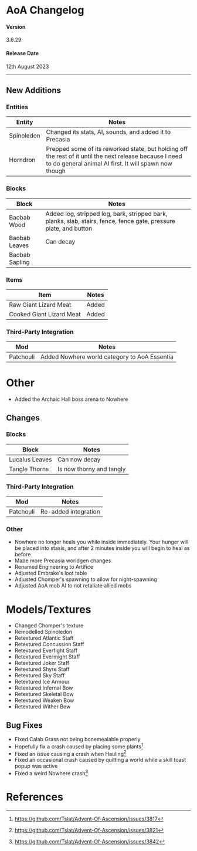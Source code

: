 # AoA Changelog
#### Version
3.6.29
#### Release Date
12th August 2023
<hr>

## New Additions
### Entities
| Entity     | Notes                                                                                                                                                            |
|------------|------------------------------------------------------------------------------------------------------------------------------------------------------------------|
| Spinoledon | Changed its stats, AI, sounds, and added it to Precasia                                                                                                          |
| Horndron   | Prepped some of its reworked state, but holding off the rest of it until the next release because I need to do general animal AI first. It will spawn now though |

### Blocks
| Block          | Notes                                                                                                             |
|----------------|-------------------------------------------------------------------------------------------------------------------|
| Baobab Wood    | Added log, stripped log, bark, stripped bark, planks, slab, stairs, fence, fence gate, pressure plate, and button |
| Baobab Leaves  | Can decay                                                                                                         |
| Baobab Sapling |                                                                                                                   |

### Items
| Item                     | Notes |
|--------------------------|-------|
| Raw Giant Lizard Meat    | Added |
| Cooked Giant Lizard Meat | Added |

### Third-Party Integration
| Mod       | Notes                                        |
|-----------|----------------------------------------------|
| Patchouli | Added Nowhere world category to AoA Essentia |

# Other
* Added the Archaic Hall boss arena to Nowhere

## Changes
### Blocks
| Block          | Notes                    |
|----------------|--------------------------|
| Lucalus Leaves | Can now decay            |
| Tangle Thorns  | Is now thorny and tangly |

### Third-Party Integration
| Mod       | Notes                |
|-----------|----------------------|
| Patchouli | Re-added integration |

### Other
* Nowhere no longer heals you while inside immediately. Your hunger will be placed into stasis, and after 2 minutes inside you will begin to heal as before
* Made more Precasia worldgen changes
* Renamed Engineering to Artifice
* Adjusted Embrake's loot table
* Adjusted Chomper's spawning to allow for night-spawning
* Adjusted AoA mob AI to not retaliate allied mobs

# Models/Textures
* Changed Chomper's texture
* Remodelled Spinoledon
* Retextured Atlantic Staff
* Retextured Concussion Staff
* Retextured Everfight Staff
* Retextured Evermight Staff
* Retextured Joker Staff
* Retextured Shyre Staff
* Retextured Sky Staff
* Retextured Ice Armour
* Retextured Infernal Bow
* Retextured Skeletal Bow
* Retextured Weaken Bow
* Retextured Wither Bow

## Bug Fixes
* Fixed Calab Grass not being bonemealable properly
* Hopefully fix a crash caused by placing some plants[^1]
* Fixed an issue causing a crash when Hauling[^2]
* Fixed an occasional crash caused by quitting a world while a skill toast popup was active
* Fixed a weird Nowhere crash[^3]

# References
[^1]: https://github.com/Tslat/Advent-Of-Ascension/issues/3817
[^2]: https://github.com/Tslat/Advent-Of-Ascension/issues/3821
[^3]: https://github.com/Tslat/Advent-Of-Ascension/issues/3842